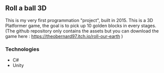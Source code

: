 

## Roll a ball 3D

This is my very first programmation "project", built in 2015.
This is a 3D Platformer game, the goal is to pick up 10 golden blocks in every stages.
(The github repository only contains the assets but you can download the game here : https://theobernard97.itch.io/roll-our-earth )

### Technologies

- C#
- Unity
